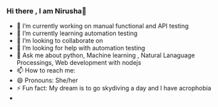 ### Hi there , I am Nirusha👋

- 🔭 I’m currently working on manual functional and API testing
- 🌱 I’m currently learning automation testing 
- 👯 I’m looking to collaborate on 
- 🤔 I’m looking for help with automation testing
- 💬 Ask me about python, Machine learning , Natural Lanaguage Processings, Web development with nodejs
- 📫 How to reach me: 
- 😄 Pronouns: She/her
- ⚡ Fun fact: My dream is to go skydiving a day and I have acrophobia
-
